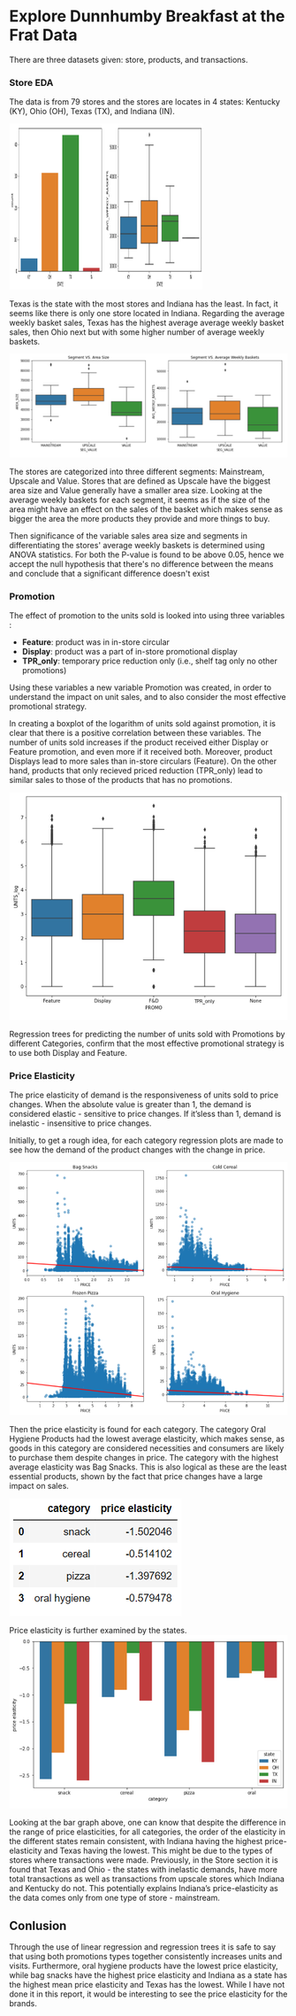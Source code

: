 # Explore Dunnhumby Breakfast at the Frat Data 
There are three datasets given: store, products, and transactions.
 

### Store EDA
The data is from 79 stores and the stores are locates in 4 states: Kentucky (KY), Ohio (OH), Texas (TX), and Indiana (IN).

<img src="Image/img_2.png" width="350" height="300">

Texas is the state with the most stores and Indiana has the least. In fact, it seems like there is only one 
store located in Indiana. Regarding the average weekly basket sales, Texas has the highest average average weekly basket sales, 
then Ohio next but with some higher number of average weekly baskets.

![img_3.png](Image/img_3.png)

The stores are categorized into three different segments: Mainstream, Upscale and Value. Stores that are defined as Upscale 
have the biggest area size and Value generally have a smaller area size. Looking at the average weekly baskets for each segment, it seems as if the size of 
the area might have an effect on the sales of the basket which makes sense as bigger the area the more products they 
provide and more things to buy. 

Then significance of the variable sales area size and segments in differentiating the stores' average weekly baskets is determined using ANOVA statistics. 
For both the P-value is found to be above 0.05, hence we accept the null hypothesis that there's no difference between the means and 
conclude that a significant difference doesn't exist

### Promotion
The effect of promotion to the units sold is looked into using three variables : 
* **Feature**: product was in in-store circular
* **Display**: product was a part of in-store promotional display
* **TPR_only**: temporary price reduction only (i.e., shelf tag only no other promotions)

Using these variables a new variable Promotion was created, in order to understand the impact on unit sales, 
and to also consider the most effective promotional strategy.

In creating a boxplot of the logarithm of units sold against promotion, it is clear that there 
is a positive correlation between these variables. The number of units sold increases if the 
product received either Display or Feature promotion, and even more if it received both. 
Moreover, product Displays lead to more sales than in-store circulars (Feature). On the other hand, products that only recieved
priced reduction (TPR_only) lead to similar sales to those of the products that has no promotions.

![img_4.png](Image/img_4.png)

Regression trees for predicting the number of units sold with Promotions by different 
Categories, confirm that the most effective promotional strategy is to use both Display and 
Feature. 

### Price Elasticity 
The price elasticity of demand is the responsiveness of units sold to price changes. When the 
absolute value is greater than 1, the demand is considered elastic - sensitive to price changes. 
If it’sless than 1, demand is inelastic - insensitive to price changes. 

Initially, to get a rough idea, for each category regression plots are made to see how the demand of the product changes
with the change in price. 

![img_6.png](Image/img_6.png)

Then the price elasticity is found for each category. The category Oral Hygiene Products had the lowest average elasticity, which makes sense, as 
goods in this category are considered necessities and consumers are likely to purchase them 
despite changes in price. The category with the highest average elasticity was Bag Snacks. This 
is also logical as these are the least essential products, shown by the fact that price changes 
have a large impact on sales.

![img_7.png](Image/img_7.png)

Price elasticity is further examined by the states. 
![img_8.png](Image/img_8.png)

Looking at the bar graph above, one can know that despite the difference in the range of price 
elasticities, for all categories, the order of 
the elasticity in the different states remain 
consistent, with Indiana having the highest 
price-elasticity and Texas having the lowest. 
This might be due to the types of stores 
where transactions were made. Previously, in the Store section it is found that 
Texas and 
Ohio - the states with inelastic demands, 
have more total transactions as well as 
transactions from upscale stores which 
Indiana and Kentucky do not. This 
potentially explains Indiana’s price-elasticity 
as the data comes only from one type of 
store - mainstream.

## Conlusion 
Through the use of linear regression and regression trees it is safe to say that using both promotions 
types together consistently increases units and visits. Furthermore, oral hygiene products have 
the lowest price elasticity, while bag snacks have the highest price elasticity and Indiana as a 
state has the highest mean price elasticity and Texas has the lowest. While I have not done it in this report, it would
be interesting to see the price elasticity for the brands. 

